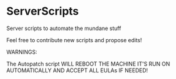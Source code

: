 # ServerScripts
Server scripts to automate the mundane stuff

Feel free to contribute new scripts and propose edits!

WARNINGS:

The Autopatch script WILL REBOOT THE MACHINE IT'S RUN ON AUTOMATICALLY AND ACCEPT ALL EULAs IF NEEDED!
